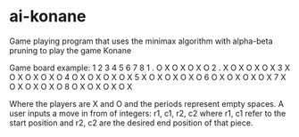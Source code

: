 # ai-konane
Game playing program that uses the minimax algorithm with alpha-beta pruning to play the game Konane

Game board example:
  1 2 3 4 5 6 7 8
1 . O X O X O X O
2 . X O X O X O X
3 X O X O X O X O
4 O X O X O X O X
5 X O X O X O X O
6 O X O X O X O X
7 X O X O X O X O
8 O X O X O X O X

Where the players are X and O and the periods represent empty spaces.
A user inputs a move in from of integers: r1, c1, r2, c2 where r1, c1 refer to the start position and r2, c2 are the desired end position of that piece. 
